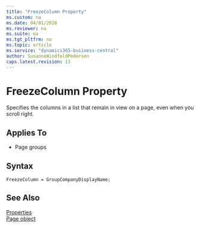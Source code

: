 ```yaml
---
title: "FreezeColumn Property"
ms.custom: na
ms.date: 04/01/2020
ms.reviewer: na
ms.suite: na
ms.tgt_pltfrm: na
ms.topic: article
ms.service: "dynamics365-business-central"
author: SusanneWindfeldPedersen
caps.latest.revision: 13
---
```


 

# FreezeColumn Property
Specifies the columns in a list that remain in view on a page, even when you scroll right.
  
## Applies To  
  
-   Page groups  

## Syntax
```
FreezeColumn = GroupCompanyDisplayName;
```

## See Also  
[Properties](devenv-properties.md)  
[Page object](../devenv-page-object.md)